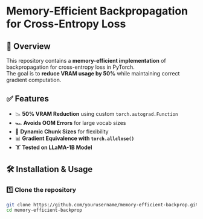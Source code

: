 # Memory-Efficient Backpropagation for Cross-Entropy Loss  

## 🚀 Overview  
This repository contains a **memory-efficient implementation** of backpropagation for cross-entropy loss in PyTorch.  
The goal is to **reduce VRAM usage by 50%** while maintaining correct gradient computation.  

## ✅ Features  
- 📉 **50% VRAM Reduction** using custom `torch.autograd.Function`  
- 🏎 **Avoids OOM Errors** for large vocab sizes  
- 🔄 **Dynamic Chunk Sizes** for flexibility  
- 📊 **Gradient Equivalence with `torch.allclose()`**  
- 🏋️ **Tested on LLaMA-1B Model**  

## 🛠 Installation & Usage  

### **1️⃣ Clone the repository**  
```bash
git clone https://github.com/yourusername/memory-efficient-backprop.git
cd memory-efficient-backprop
